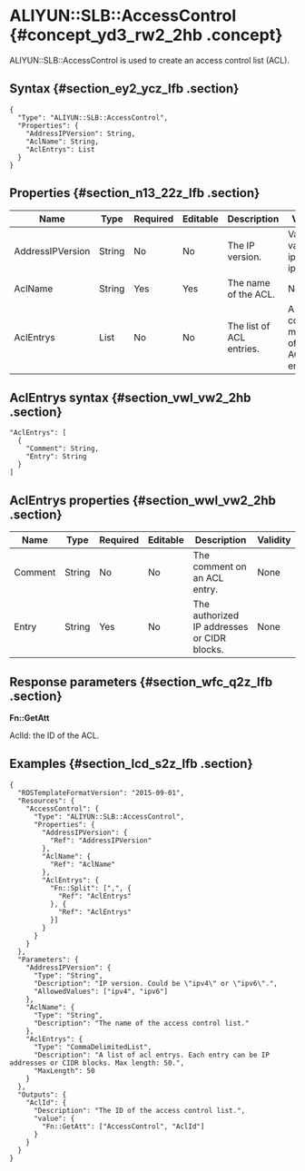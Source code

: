 # ALIYUN::SLB::AccessControl {#concept_yd3_rw2_2hb .concept}

ALIYUN::SLB::AccessControl is used to create an access control list \(ACL\).

## Syntax {#section_ey2_ycz_lfb .section}

```language-json
{
  "Type": "ALIYUN::SLB::AccessControl",
  "Properties": {
    "AddressIPVersion": String,
    "AclName": String,
    "AclEntrys": List
  }
}
```

## Properties {#section_n13_22z_lfb .section}

|Name|Type|Required|Editable|Description|Validity|
|----|----|--------|--------|-----------|--------|
|AddressIPVersion|String|No|No|The IP version.|Valid values: ipv4 and ipv6.|
|AclName|String|Yes|Yes|The name of the ACL.|None|
|AclEntrys|List|No|No|The list of ACL entries.|A list can contain a maximum of 50 ACL entries.|

## AclEntrys syntax {#section_vwl_vw2_2hb .section}

```
"AclEntrys": [
  {
    "Comment": String,
    "Entry": String
  }
]
```

## AclEntrys properties {#section_wwl_vw2_2hb .section}

|Name|Type|Required|Editable|Description|Validity|
|----|----|--------|--------|-----------|--------|
|Comment|String|No|No|The comment on an ACL entry.|None|
|Entry|String|Yes|No|The authorized IP addresses or CIDR blocks.|None|

## Response parameters {#section_wfc_q2z_lfb .section}

**Fn::GetAtt**

AclId: the ID of the ACL.

## Examples {#section_lcd_s2z_lfb .section}

```language-json
{
  "ROSTemplateFormatVersion": "2015-09-01",
  "Resources": {
    "AccessControl": {
      "Type": "ALIYUN::SLB::AccessControl",
      "Properties": {
        "AddressIPVersion": {
          "Ref": "AddressIPVersion"
        },
        "AclName": {
          "Ref": "AclName"
        },
        "AclEntrys": {
          "Fn::Split": [",", {
            "Ref": "AclEntrys"
          }, {
            "Ref": "AclEntrys"
          }]
        }
      }
    }
  },
  "Parameters": {
    "AddressIPVersion": {
      "Type": "String",
      "Description": "IP version. Could be \"ipv4\" or \"ipv6\".",
      "AllowedValues": ["ipv4", "ipv6"]
    },
    "AclName": {
      "Type": "String",
      "Description": "The name of the access control list."
    },
    "AclEntrys": {
      "Type": "CommaDelimitedList",
      "Description": "A list of acl entrys. Each entry can be IP addresses or CIDR blocks. Max length: 50.",
      "MaxLength": 50
    }
  },
  "Outputs": {
    "AclId": {
      "Description": "The ID of the access control list.",
      "value": {
        "Fn::GetAtt": ["AccessControl", "AclId"]
      }
    }
  }
}
```

